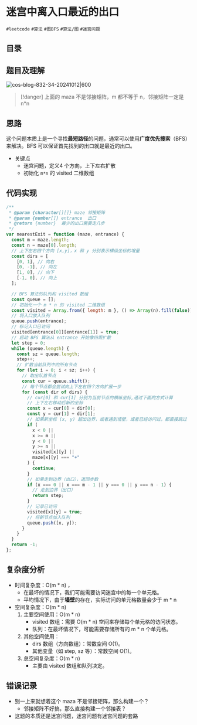 
# 迷宫中离入口最近的出口

`#leetcode`     `#算法`  `#图BFS` `#算法/图`  `#迷宫问题`


## 目录
<!-- toc -->
 ## 题目及理解 

![cos-blog-832-34-20241012|600](https://blog-1310531898.cos.ap-beijing.myqcloud.com/832-34-20241012/Pasted%20image%2020240916080248.png)

> [!danger]
>  上面的 maza 不是邻接矩阵，m 都不等于 n，邻接矩阵一定是 n*n



## 思路

这个问题本质上是一个寻找**最短路径**的问题，通常可以使用**广度优先搜索**（BFS）来解决。BFS 可以保证首先找到的出口就是最近的出口。

- 关键点
	- 迷宫问题，定义4 个方向，上下左右扩散
	- 初始化 `m*n` 的 visited 二维数组

## 代码实现


```javascript hl:9,19,36,37
/**
 * @param {character[][]} maze 邻接矩阵
 * @param {number[]} entrance  出口
 * @return {number}  最少的出口需要走几步
 */
var nearestExit = function (maze, entrance) {
  const m = maze.length;
  const n = maze[0].length;
  // 上下左右四个方向 [x,y]，x 和 y 分别表示横纵坐标的增量
  const dirs = [
    [0, 1], // 向右
    [0, -1], // 向左
    [1, 0], // 向下
    [-1, 0], // 向上
  ];

  // BFS 算法的队列和 visited 数组
  const queue = [];
  // 初始化一个 m * n 的 visited 二维数组
  const visited = Array.from({ length: m }, () => Array(n).fill(false));
  // 将入口放入队列
  queue.push(entrance);
  // 标记入口已访问
  visited[entrance[0]][entrance[1]] = true;
  // 启动 BFS 算法从 entrance 开始像四周扩散
  let step = 0;
  while (queue.length) {
    const sz = queue.length;
    step++;
    // 扩散当前队列中的所有节点
    for (let i = 0; i < sz; i++) {
      // 取出队首节点
      const cur = queue.shift();
      // 每个节点都会尝试向上下左右四个方向扩展一步
      for (const dir of dirs) {
        // cur[0] 和 cur[1] 分别为当前节点的横纵坐标,通过下面的方式计算
        // 上下左右移动后新的坐标
        const x = cur[0] + dir[0];
        const y = cur[1] + dir[1];
        // 如果新坐标 (x, y) 超出边界，或者遇到墙壁，或者已经访问过，都直接跳过
        if (
          x < 0 ||
          x >= m ||
          y < 0 ||
          y >= n ||
          visited[x][y] ||
          maze[x][y] === "+"
        ) {
          continue;
        }
        // 如果走到边界（出口），返回步数
        if (x === 0 || x === m - 1 || y === 0 || y === n - 1) {
          // 走到边界（出口）
          return step;
        }
        // 记录已访问
        visited[x][y] = true;
        // 将新节点加入队列
        queue.push([x, y]);
      }
    }
  }
  return -1;
};

```

## 复杂度分析

- 时间复杂度：O(m * n) ，
	- 在最坏的情况下，我们可能需要访问迷宫中的每一个单元格。
	- 平均情况下，由于**墙壁**的存在，实际访问的单元格数量会少于 m * n
- 空间复杂度：O(m * n)
	1. 主要空间使用：O(m * n)
	    - visited 数组：需要 O(m * n) 空间来存储每个单元格的访问状态。
	    - 队列：在最坏情况下，可能需要存储所有的 m * n 个单元格。
	2. 其他空间使用：
	    - dirs 数组（方向数组）：常数空间 O(1)。
	    - 其他变量（如 step, sz 等）：常数空间 O(1)。
	3. 总空间复杂度：O(m * n)
	    - 主要由 visited 数组和队列决定。
## 错误记录

- 别一上来就想着这个 maza 不是邻接矩阵，那么构建一个？
	- 邻接矩阵不好搞，那么直接构建一个邻接表？
- 这题的本质还是迷宫问题，迷宫问题有迷宫问题的套路
